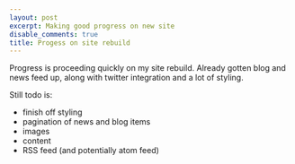 ```yaml
---
layout: post
excerpt: Making good progress on new site
disable_comments: true
title: Progess on site rebuild
---
```

Progress is proceeding quickly on my site rebuild. Already gotten blog and news feed up, along with twitter integration and a lot of styling.

Still todo is:

-   finish off styling
-   pagination of news and blog items
-   images
-   content
-   RSS feed (and potentially atom feed)
